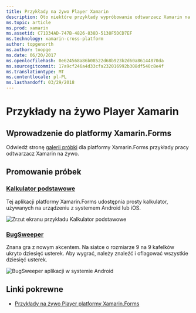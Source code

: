 ```yaml
---
title: Przykłady na żywo Player Xamarin
description: Oto niektóre przykłady wypróbowanie odtwarzacz Xamarin na żywo.
ms.topic: article
ms.prod: xamarin
ms.assetid: C71D34AD-747B-4826-838D-5138F5DCD7EF
ms.technology: xamarin-cross-platform
author: topgenorth
ms.author: toopge
ms.date: 06/20/2017
ms.openlocfilehash: 0e624568a86b08522d68b923b2d60a86144870da
ms.sourcegitcommit: 17a9cf246a4d33cfa232016992b308df540c8e4f
ms.translationtype: MT
ms.contentlocale: pl-PL
ms.lasthandoff: 03/29/2018
---
```

# <a name="xamarin-live-player-samples"></a>Przykłady na żywo Player Xamarin

## <a name="get-started-with-xamarinforms"></a>Wprowadzenie do platformy Xamarin.Forms

Odwiedź stronę [galerii próbki](https://developer.xamarin.com/samples/xamarin-live-player/all/) dla platformy Xamarin.Forms przykłady pracy odtwarzacz Xamarin na żywo.

## <a name="featured-samples"></a>Promowanie próbek

### <a name="basic-calculatorhttpsdeveloperxamarincomsamplesmobileliveplayerbasiccalculator"></a>[Kalkulator podstawowe](https://developer.xamarin.com/samples/mobile/LivePlayer/BasicCalculator/)

Tej aplikacji platformy Xamarin.Forms udostępnia prosty kalkulator, używanych na urządzeniu z systemem Android lub iOS.

![Zrzut ekranu przykładu Kalkulator podstawowe](samples-images/basic-calculator-sml.png)

### <a name="bugsweeperhttpsdeveloperxamarincomsamplesmobileliveplayerbugsweeperlp"></a>[BugSweeper](https://developer.xamarin.com/samples/mobile/LivePlayer/BugSweeperLP/)

Znana gra z nowym akcentem. Na siatce o rozmiarze 9 na 9 kafelków ukryto dziesięć usterek. Aby wygrać, należy znaleźć i oflagować wszystkie dziesięć usterek.

![BugSweeper aplikacji w systemie Android](samples-images/bugsweeper-sml.png)



## <a name="related-links"></a>Linki pokrewne

- [Przykłady na żywo Player platformy Xamarin.Forms](https://developer.xamarin.com/samples/xamarin-live-player/all/)
